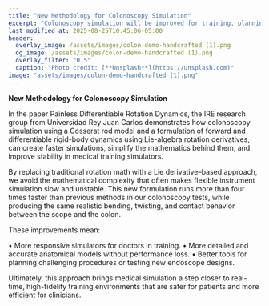 ```yaml
---
title: "New Methodology for Colonoscopy Simulation"  
excerpt: "Colonoscopy simulation will be improved for training, planning, and research using a new methodology."
last_modified_at: 2025-08-25T10:45:06-05:00
header:
  overlay_image: /assets/images/colon-demo-handcrafted (1).png
  og_image: /assets/images/colon-demo-handcrafted (1).png 
  overlay_filter: "0.5"
  caption: "Photo credit: [**Unsplash**](https://unsplash.com)"
image: "assets/images/colon-demo-handcrafted (1).png"
---
```

**New Methodology for Colonoscopy Simulation**

In the paper Painless Differentiable Rotation Dynamics, the IRE research group from Universidad Rey Juan Carlos demonstrates how colonoscopy simulation using a Cosserat rod model and a formulation of forward and differentiable rigid-body dynamics using Lie-algebra rotation derivatives, can create faster simulations, simplify the mathematics behind them, and improve stability in medical training simulators.

By replacing traditional rotation math with a Lie derivative–based approach, we avoid the mathematical complexity that often makes flexible instrument simulation slow and unstable. This new formulation runs more than four times faster than previous methods in our colonoscopy tests, while producing the same realistic bending, twisting, and contact behavior between the scope and the colon.

These improvements mean:

•	More responsive simulators for doctors in training.
•	More detailed and accurate anatomical models without performance loss.
•	Better tools for planning challenging procedures or testing new endoscope designs.

Ultimately, this approach brings medical simulation a step closer to real-time, high-fidelity training environments that are safer for patients and more efficient for clinicians.
